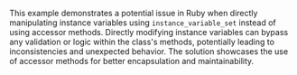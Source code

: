 This example demonstrates a potential issue in Ruby when directly manipulating instance variables using `instance_variable_set` instead of using accessor methods. Directly modifying instance variables can bypass any validation or logic within the class's methods, potentially leading to inconsistencies and unexpected behavior. The solution showcases the use of accessor methods for better encapsulation and maintainability.